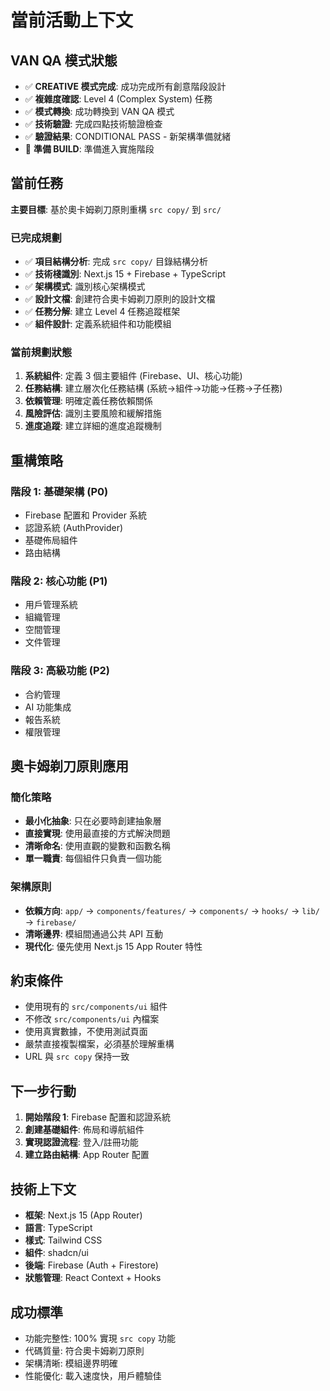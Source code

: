 # 當前活動上下文

## VAN QA 模式狀態
- ✅ **CREATIVE 模式完成**: 成功完成所有創意階段設計
- ✅ **複雜度確認**: Level 4 (Complex System) 任務
- ✅ **模式轉換**: 成功轉換到 VAN QA 模式
- ✅ **技術驗證**: 完成四點技術驗證檢查
- ✅ **驗證結果**: CONDITIONAL PASS - 新架構準備就緒
- 🔄 **準備 BUILD**: 準備進入實施階段

## 當前任務
**主要目標**: 基於奧卡姆剃刀原則重構 `src copy/` 到 `src/`

### 已完成規劃
- ✅ **項目結構分析**: 完成 `src copy/` 目錄結構分析
- ✅ **技術棧識別**: Next.js 15 + Firebase + TypeScript
- ✅ **架構模式**: 識別核心架構模式
- ✅ **設計文檔**: 創建符合奧卡姆剃刀原則的設計文檔
- ✅ **任務分解**: 建立 Level 4 任務追蹤框架
- ✅ **組件設計**: 定義系統組件和功能模組

### 當前規劃狀態
1. **系統組件**: 定義 3 個主要組件 (Firebase、UI、核心功能)
2. **任務結構**: 建立層次化任務結構 (系統→組件→功能→任務→子任務)
3. **依賴管理**: 明確定義任務依賴關係
4. **風險評估**: 識別主要風險和緩解措施
5. **進度追蹤**: 建立詳細的進度追蹤機制

## 重構策略

### 階段 1: 基礎架構 (P0)
- Firebase 配置和 Provider 系統
- 認證系統 (AuthProvider)
- 基礎佈局組件
- 路由結構

### 階段 2: 核心功能 (P1)
- 用戶管理系統
- 組織管理
- 空間管理
- 文件管理

### 階段 3: 高級功能 (P2)
- 合約管理
- AI 功能集成
- 報告系統
- 權限管理

## 奧卡姆剃刀原則應用

### 簡化策略
- **最小化抽象**: 只在必要時創建抽象層
- **直接實現**: 使用最直接的方式解決問題
- **清晰命名**: 使用直觀的變數和函數名稱
- **單一職責**: 每個組件只負責一個功能

### 架構原則
- **依賴方向**: `app/` → `components/features/` → `components/` → `hooks/` → `lib/` → `firebase/`
- **清晰邊界**: 模組間通過公共 API 互動
- **現代化**: 優先使用 Next.js 15 App Router 特性

## 約束條件
- 使用現有的 `src/components/ui` 組件
- 不修改 `src/components/ui` 內檔案
- 使用真實數據，不使用測試頁面
- 嚴禁直接複製檔案，必須基於理解重構
- URL 與 `src copy` 保持一致

## 下一步行動
1. **開始階段 1**: Firebase 配置和認證系統
2. **創建基礎組件**: 佈局和導航組件
3. **實現認證流程**: 登入/註冊功能
4. **建立路由結構**: App Router 配置

## 技術上下文
- **框架**: Next.js 15 (App Router)
- **語言**: TypeScript
- **樣式**: Tailwind CSS
- **組件**: shadcn/ui
- **後端**: Firebase (Auth + Firestore)
- **狀態管理**: React Context + Hooks

## 成功標準
- 功能完整性: 100% 實現 `src copy` 功能
- 代碼質量: 符合奧卡姆剃刀原則
- 架構清晰: 模組邊界明確
- 性能優化: 載入速度快，用戶體驗佳